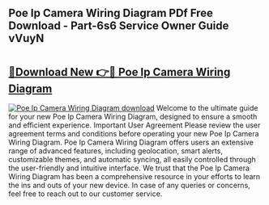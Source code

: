 ## Poe Ip Camera Wiring Diagram PDf Free Download - Part-6s6 Service Owner Guide vVuyN

# <h2><a href="http://dfhdv77.blite.top/?on=Poe+Ip+Camera+Wiring+Diagram">🔗Download New 👉🔴 Poe Ip Camera Wiring Diagram</a></h2>

[![Poe Ip Camera Wiring Diagram download](https://i.imgur.com/lujVjoI.png)](http://dfhdv77.blite.top/?on=Poe+Ip+Camera+Wiring+Diagram)
Welcome to the ultimate guide for your new Poe Ip Camera Wiring Diagram, designed to ensure a smooth and efficient experience. Important User Agreement Please review the user agreement terms and conditions before operating your new Poe Ip Camera Wiring Diagram. Poe Ip Camera Wiring Diagram offers users an extensive range of advanced features, including geolocation, smart alerts, customizable themes, and automatic syncing, all easily controlled through the user-friendly and intuitive interface. We trust that the Poe Ip Camera Wiring Diagram has been a comprehensive resource in your efforts to learn the ins and outs of your new device. In case of any queries or concerns, feel free to reach out to our customer service.
